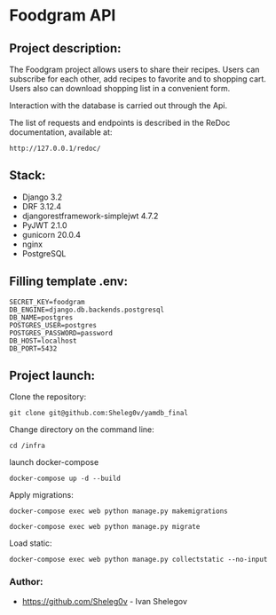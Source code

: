 # Foodgram API

## Project description:

The Foodgram project allows users to share their recipes. Users can subscribe for each other, add recipes to favorite and to shopping cart. Users also can download shopping list in a convenient form.

Interaction with the database is carried out through the Api.

The list of requests and endpoints is described in the ReDoc documentation, available at:

```
http://127.0.0.1/redoc/
```

## Stack:
- Django 3.2
- DRF 3.12.4
- djangorestframework-simplejwt 4.7.2
- PyJWT 2.1.0
- gunicorn 20.0.4
- nginx
- PostgreSQL

## Filling template .env:

```
SECRET_KEY=foodgram
DB_ENGINE=django.db.backends.postgresql
DB_NAME=postgres
POSTGRES_USER=postgres
POSTGRES_PASSWORD=password
DB_HOST=localhost
DB_PORT=5432
```

## Project launch:
Clone the repository:

```
git clone git@github.com:Sheleg0v/yamdb_final
```

Change directory on the command line:

```
cd /infra
```

launch docker-compose

```
docker-compose up -d --build
```

Apply migrations:

```
docker-compose exec web python manage.py makemigrations
```
```
docker-compose exec web python manage.py migrate
```

Load static:

```
docker-compose exec web python manage.py collectstatic --no-input 
```

### Author:
- https://github.com/Sheleg0v - Ivan Shelegov
